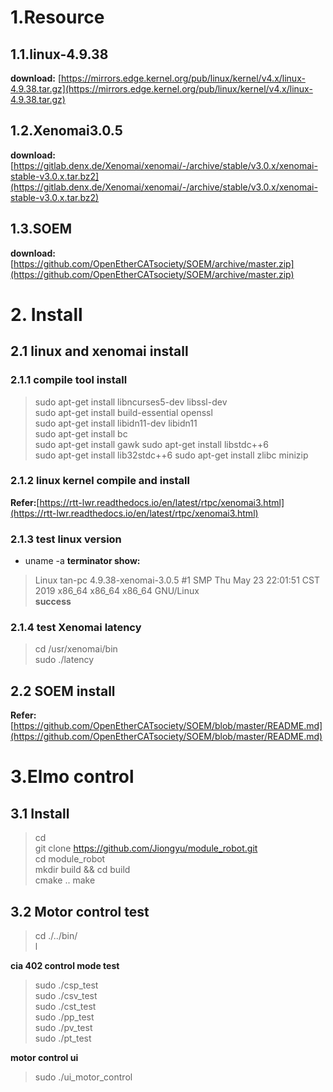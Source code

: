 
# 1.Resource

## 1.1.linux-4.9.38

**download:** [https://mirrors.edge.kernel.org/pub/linux/kernel/v4.x/linux-4.9.38.tar.gz](https://mirrors.edge.kernel.org/pub/linux/kernel/v4.x/linux-4.9.38.tar.gz)

## 1.2.Xenomai3.0.5

**download:** [https://gitlab.denx.de/Xenomai/xenomai/-/archive/stable/v3.0.x/xenomai-stable-v3.0.x.tar.bz2](https://gitlab.denx.de/Xenomai/xenomai/-/archive/stable/v3.0.x/xenomai-stable-v3.0.x.tar.bz2)

## 1.3.SOEM

**download:** [https://github.com/OpenEtherCATsociety/SOEM/archive/master.zip](https://github.com/OpenEtherCATsociety/SOEM/archive/master.zip)

# 2. Install

## 2.1 linux and xenomai install

### 2.1.1 compile tool install

> sudo apt-get install libncurses5-dev libssl-dev   
> sudo apt-get install build-essential openssl  
> sudo apt-get install libidn11-dev libidn11    
> sudo apt-get install bc   
> sudo apt-get install gawk 
> sudo apt-get install libstdc++6   
> sudo apt-get install lib32stdc++6 
> sudo apt-get install zlibc minizip    

### 2.1.2 linux kernel compile and  install
**Refer:**[https://rtt-lwr.readthedocs.io/en/latest/rtpc/xenomai3.html](https://rtt-lwr.readthedocs.io/en/latest/rtpc/xenomai3.html)


### 2.1.3 test linux version
* uname -a
**terminator show:**
> Linux tan-pc 4.9.38-xenomai-3.0.5 #1 SMP Thu May 23 22:01:51 CST 2019 x86_64 x86_64 x86_64 GNU/Linux  
**success**

### 2.1.4 test Xenomai latency
> cd /usr/xenomai/bin   
> sudo ./latency      


## 2.2 SOEM install
**Refer:**[https://github.com/OpenEtherCATsociety/SOEM/blob/master/README.md](https://github.com/OpenEtherCATsociety/SOEM/blob/master/README.md)


# 3.Elmo control

## 3.1 Install
 > cd   
 > git clone https://github.com/Jiongyu/module_robot.git    
 > cd module_robot  
 > mkdir build && cd build  
 > cmake .. 
 > make 

## 3.2 Motor control test

> cd ./../bin/  
> l 

**cia 402 control mode test**
> sudo ./csp_test   
> sudo ./csv_test   
> sudo ./cst_test   
> sudo ./pp_test    
> sudo ./pv_test    
> sudo ./pt_test    

**motor control ui**
> sudo ./ui_motor_control   